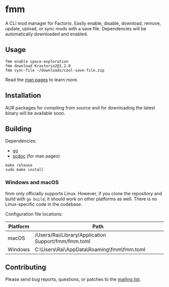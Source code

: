# fmm

A CLI mod manager for Factorio. Easily enable, disable, download, remove,
update, upload, or sync mods with a save file. Dependencies will be
automatically downloaded and enabled.

## Usage

```
fmm enable space-exploration
fmm download Krastorio2@1.2.0
fmm sync-file ~/downloads/cool-save-file.zip
```

Read the [man pages](./man) to learn more.

## Installation

AUR packages for compiling from source and for downloading the latest binary
will be available soon.

## Building

Dependencies:
- [go](https://go.dev)
- [scdoc](https://git.sr.ht/~sircmpwn/scdoc) (for man pages)

```
make release
sudo make install
```

### Windows and macOS

fmm only officially supports Linux. However, if you clone the repository and
build with `go build`, it should work on other platforms as well. There is no
Linux-specific code in the codebase.

Configuration file locations:

| Platform | Path                                                |
| -------- | --------------------------------------------------- |
| macOS    | /Users/Rai/Library/Application Support/fmm/fmm.toml |
| Windows  | C:\Users\Rai\AppData\Roaming\fmm\fmm.toml           |

## Contributing

Please send bug reports, questions, or patches to the
[mailing list](https://lists.sr.ht/~raiguard/public-inbox).
